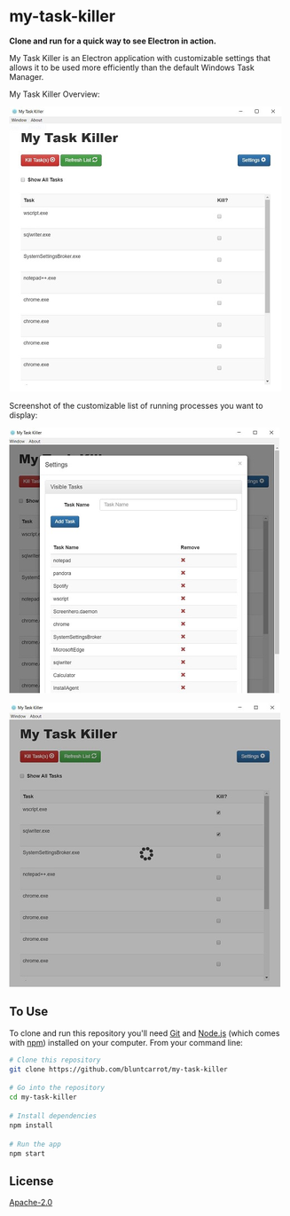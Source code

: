 # my-task-killer

**Clone and run for a quick way to see Electron in action.**

My Task Killer is an Electron application with customizable settings that allows it to be used more efficiently than the default Windows Task Manager.

My Task Killer Overview: 

![Alt text](https://github.com/bluntcarrot/my-task-killer/blob/master/images/my-task-killer-1.JPG "My Task Killer Overview screenshot")

Screenshot of the customizable list of running processes you want to display: 

![Alt text](https://github.com/bluntcarrot/my-task-killer/blob/master/images/my-task-killer-2.JPG "My Task Killer Add New Tasks screenshot")


![Alt text](https://github.com/bluntcarrot/my-task-killer/blob/master/images/my-task-killer-3.JPG "My Task Killer Loading screen screenshot")


## To Use

To clone and run this repository you'll need [Git](https://git-scm.com) and [Node.js](https://nodejs.org/en/download/) (which comes with [npm](http://npmjs.com)) installed on your computer. From your command line:

```bash
# Clone this repository
git clone https://github.com/bluntcarrot/my-task-killer

# Go into the repository
cd my-task-killer

# Install dependencies
npm install

# Run the app
npm start
```

## License

[Apache-2.0](LICENSE.md)